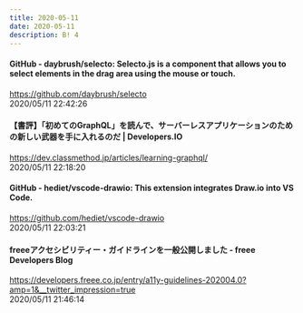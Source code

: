 ```yaml
---
title: 2020-05-11
date: 2020-05-11
description: B! 4
---
```


#### GitHub - daybrush/selecto: Selecto.js is a component that allows you to select elements in the drag area using the mouse or touch.
https://github.com/daybrush/selecto<br>
2020/05/11 22:42:26<br>


#### 【書評】「初めてのGraphQL」を読んで、サーバーレスアプリケーションのための新しい武器を手に入れるのだ | Developers.IO
https://dev.classmethod.jp/articles/learning-graphql/<br>
2020/05/11 22:18:20<br>


#### GitHub - hediet/vscode-drawio: This extension integrates Draw.io into VS Code.
https://github.com/hediet/vscode-drawio<br>
2020/05/11 22:03:21<br>


#### freeeアクセシビリティー・ガイドラインを一般公開しました - freee Developers Blog
https://developers.freee.co.jp/entry/a11y-guidelines-202004.0?amp=1&__twitter_impression=true<br>
2020/05/11 21:46:14<br>


